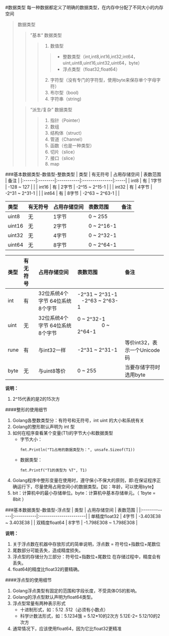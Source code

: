 #数据类型
每一种数据都定义了明确的数据类型，在内存中分配了不同大小的内存空间

> 数据类型
> > ”基本“ 数据类型
> > > 1. 数值型
> > > > * 整数类型（int,int8,int16,int32,int64，uint,uint8,uint16,uint32,uint64，byte）
> > > > * 浮点类型（float32,float64）
> > > 2. 字符型（没有专门的字符型，使用byte来保存单个字母字符）
> > > 3. 布尔型（bool)
> > > 4. 字符串（string)
>
> > “派生/复杂” 数据类型
> > > 1. 指针（Pointer）
> > > 2. 数组
> > > 3. 结构体（struct）
> > > 4. 管道（Channel）
> > > 5. 函数（也是一种类型）
> > > 6. 切片（slice）
> > > 7. 接口（slice）
> > > 8. map

###基本数据类型-数值型-整数类型
| 类型   | 有无符号 | 占用存储空间 | 表数范围        | 备注  |
|:------|:--------|:-----------|:---------------|:-----|
| int8  | 有      | 1字节       | -128 ~ 127     |      |
| int16 | 有      | 2字节       | -2^15 ~ 2^15-1 |      |
| int32 | 有      | 4字节       | -2^31 ~ 2^31-1 |      |
| int64 | 有      | 8字节       | -2^63 ~ 2^63-1 |      |

| 类型    | 有无符号 | 占用存储空间 | 表数范围    | 备注  |
|:-------|:--------|:-----------|:-----------|:-----|
| uint8  | 无      | 1字节       | 0 ~ 255    |      |
| uint16 | 无      | 2字节       | 0 ~ 2^16-1 |      |
| uint32 | 无      | 4字节       | 0 ~ 2^32-1 |      |
| uint64 | 无      | 8字节       | 0 ~ 2^64-1 |      |

| 类型  | 有无符号 | 占用存储空间 | 表数范围    | 备注  |
|:-----|:--------|:-----------|:-----------|:-----|
| int | 有 | 32位系统4个字节 64位系统8个字节 | -2^31 ~ 2^31-1 &nbsp;&nbsp; -2^63 ~ 2^63-1 |      |
| uint | 无 | 32位系统4个字节 64位系统8个字节 | 0 ~ 2^32-1 &nbsp;&nbsp;&nbsp;&nbsp;&nbsp;&nbsp;&nbsp;&nbsp;&nbsp;&nbsp;&nbsp;&nbsp;&nbsp;&nbsp;&nbsp;&nbsp;&nbsp; 0 ~ 2^64-1 |      |
| rune | 有      | 与int32一样  | -2^31 ~ 2^31-1 | 等价int32，表示一个Unicode码 |
| byte | 无      | 与uint8等价  | 0 ~ 255 | 当要存储字符时选用byte |
**说明：**
1. 2^15代表的是2的15次方

####整形的使用细节
1. Golang各整数类型分：有符号和无符号，int uint 的大小和系统有关
2. Golang的整形默认声明为 int 型
3. 如何在程序查看某个变量(T1)的字节大小和数据类型
    * 字节大小：
        ```
        fmt.Println("T1占用的数据类型为：", unsafe.Sizeof(T1))
        ```
    * 数据类型：
        ```
        fmt.Printf("T1的类型为 %T", T1)
        ```
4. Golang程序中整形变量在使用时，遵守保小不保大的原则，即:在保证程序正确运行下，尽量使用占用空间小的数据类型。【如：年龄，可以使用byte】
5. bit：计算机中的最小存储单位。byte：计算机中基本存储单元。（ 1byte = 8bit ）

###基本数据类型-数值型-浮点型
| 类型          | 占用存储空间 | 表数范围                |
|:-------------|:-----------|:-----------------------|
| 单精度float32 | 4字节       | -3.403E38 ~ 3.403E38   |
| 双精度float64 | 8字节       | -1.798E308 ~ 1.798E308 |

**说明：**
1. 关于浮点数在机器中存放形式的简单说明，浮点数 = 符号位+指数位+尾数位
2. 尾数部分可能丢失，造成精度损失。
3. 浮点型的存储分为三部分：符号位+指数位+尾数位 在存储过程中，精度会有丢失。
4. float64的精度比float32的要精确。

####浮点型的使用细节
1. Golang浮点类型有固定的范围和字段长度，不受具体OS的影响。
2. Golang的浮点型默认声明为float64类型。
3. 浮点型常量有两种表示形式
    * 十进制形式，如：5.12    .512（必须有小数点）
    * 科学计数法形式，如：5.1234饿 = 5.12*10的2次方    5.12E-2= 5.12/10的2次方
4. 通常情况下，应该使用float64，因为它比float32更精准